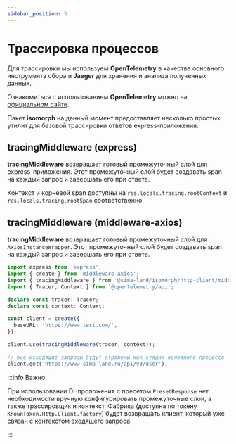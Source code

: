 ```yaml
---
sidebar_position: 5
---
```


# Трассировка процессов

Для трассировки мы используем **OpenTelemetry** в качестве основного инструмента сбора и **Jaeger** для хранения и анализа полученных данных.

Ознакомиться с использованием **OpenTelemetry** можно на [официальном сайте](https://opentelemetry.io/).

Пакет **isomorph** на данный момент предоставляет несколько простых утилит для базовой трассировки ответов express-приложения.

## tracingMiddleware (express)

**tracingMiddleware** возвращает готовый промежуточный слой для express-приложения. Этот промежуточный слой будет создавать span на каждый запрос и завершать его при ответе.

Контекст и корневой span доступны на `res.locals.tracing.rootContext` и `res.locals.tracing.rootSpan` соответственно.

## tracingMiddleware (middleware-axios)

**tracingMiddleware** возвращает готовый промежуточный слой для `AxiosInstanceWrapper`. Этот промежуточный слой будет создавать span на каждый запрос и завершать его при ответе.

```ts
import express from 'express';
import { create } from 'middleware-axios';
import { tracingMiddleware } from '@sima-land/isomorph/http-client/middleware/tracing';
import { Tracer, Context } from '@opentelemetry/api';

declare const tracer: Tracer;
declare const context: Context;

const client = create({
  baseURL: 'https://www.test.com/',
});

client.use(tracingMiddleware(tracer, context));

// все исходящие запросы будут отражены как стадии основного процесса
client.get('https://www.sima-land.ru/api/v3/user');
```

:::info Важно

При использовании DI-проложения с пресетом `PresetResponse` нет необходимости вручную конфигурировать промежуточные слои, а также трассировщик и контекст. Фабрика (доступна по токену `KnownToken.Http.Client.factory`) будет возвращать клиент, который уже связан с контекстом входящего запроса.

:::
